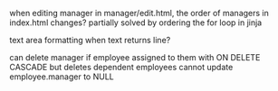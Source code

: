 <!-- templates/manager/index.html -->
when editing manager in manager/edit.html, the order of managers in index.html changes?
partially solved by ordering the for loop in jinja

<!-- templates/employee/edit.html -->
text area formatting when text returns line?

<!-- delete manager route -->
can delete manager if employee assigned to them with ON DELETE CASCADE but deletes dependent employees
cannot update employee.manager to NULL